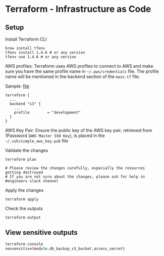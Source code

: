 # Terraform - Infrastructure as Code

## Setup

Install Terraform CLI

```
brew install tfenv
tfenv install 1.4.6 # or any version
tfenv use 1.4.6 # or any version
```

AWS profiles: Terraform uses AWS profiles to connect to AWS and make sure you have the same profile name in `~/.aws/credentials` file.
The profile name will be mentioned in the backend section of the `main.tf` file.

Sample: [file](sandbox/main.tf)
```
terraform {
  ...
  backend "s3" {
    ...
    profile        = "development"
  }
}
```

AWS Key Pair: Ensure the public key of the AWS key pair, retrieved from 1Password (`AWS Master SSH Key`), is placed in the `~/.ssh/simple_aws_key.pub` file

Validate the changes
```
terraform plan

# Please review the changes carefully, especially the resources getting destroyed
# If you are not sure about the changes, please ask for help in #engineers slack channel
```

Apply the changes
```
terraform apply
```

Check the outputs
```
terraform output
```

## View sensitive outputs

```bash
terraform console
nonsensitive(module.db_backup_s3_bucket.access_secret)
```
